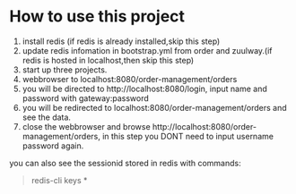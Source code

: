 # How to use this  project

 1. install redis (if redis is already installed,skip this step)
 2. update redis infomation in bootstrap.yml from order and  zuulway.(if redis is hosted in localhost,then skip this step)
 3. start up three projects.
 4. webbrowser to localhost:8080/order-management/orders
 5. you will be directed to http://localhost:8080/login, input name and password with gateway:password
 6. you will be redirected to localhost:8080/order-management/orders and see the data.
 7. close the webbrowser and browse http://localhost:8080/order-management/orders, in  this step  you DONT need to  input username password again.

 you can also see the sessionid stored in redis with commands:

 >redis-cli
 >keys *